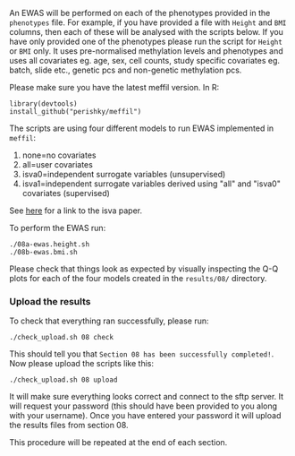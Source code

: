 An EWAS will be performed on each of the phenotypes provided in the `phenotypes` file. For example, if you have provided a file with `Height` and `BMI` columns, then each of these will be analysed with the scripts below. If you have only provided one of the phenotypes please run the script for `Height` or `BMI` only. It uses pre-normalised methylation levels and phenotypes and uses all covariates eg. age, sex, cell counts, study specific covariates eg. batch, slide etc., genetic pcs and non-genetic methylation pcs. 

Please make sure you have the latest meffil version. In R:
```
library(devtools)
install_github("perishky/meffil")
```

The scripts are using four different models to run EWAS implemented in `meffil`:

1. none=no covariates
2. all=user covariates
3. isva0=independent surrogate variables (unsupervised)
4. isva1=independent surrogate variables derived using "all" and "isva0" covariates (supervised)

See [here](http://www.ncbi.nlm.nih.gov/pubmed/21471010/) for a link to the isva paper.

To perform the EWAS run:

    ./08a-ewas.height.sh
    ./08b-ewas.bmi.sh

Please check that things look as expected by visually inspecting the Q-Q plots for each of the four models created in the `results/08/` directory.


### Upload the results

To check that everything ran successfully, please run:

```
./check_upload.sh 08 check
```

This should tell you that `Section 08 has been successfully completed!`. Now please upload the scripts like this:

```
./check_upload.sh 08 upload
```

It will make sure everything looks correct and connect to the sftp server. It will request your password (this should have been provided to you along with your username). Once you have entered your password it will upload the results files from section 08.

This procedure will be repeated at the end of each section.